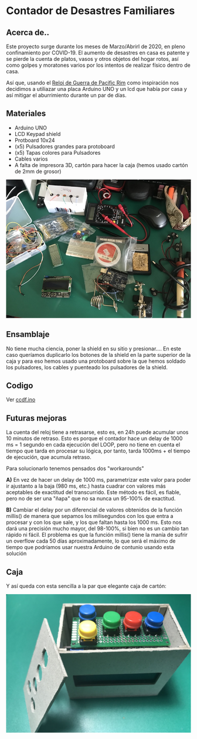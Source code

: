# Contador de Desastres Familiares

## Acerca de..

Este proyecto surge durante los meses de Marzo/Abrirl de 2020, en pleno confinamiento por COVID-19.
El aumento de desastres en casa es patente y se pierde la cuenta de platos, vasos y otros objetos del hogar rotos, así como golpes y moratones varios por los intentos de realizar físico dentro de casa.

Así que, usando el [Reloj de Guerra de Pacific Rim](https://pacificrim.fandom.com/wiki/War_Clock) como inspiración nos decidimos a utiliazar una placa Arduino UNO y un lcd que había por casa y así mitigar el aburrimiento durante un par de días.

## Materiales

- Arduino UNO
- LCD Keypad shield
- Protboard 10x24
- (x5) Pulsadores grandes para protoboard
- (x5) Tapas colores para Pulsadores
- Cables varios
- A falta de impresora 3D, cartón para hacer la caja (hemos usado cartón de 2mm de grosor)

![piezas por todas partes](./images/IMG_E2008.JPG)


## Ensamblaje

No tiene mucha ciencia, poner la shield en su sitio y presionar....
En este caso queríamos duplicarlo los botones de la shield en la parte superior de la caja y para eso hemos usado una protoboard sobre la que hemos soldado los pulsadores, los cables y puenteado los pulsadores de la shield.

## Codigo

Ver [ccdf.ino](https://github.com/antoniohernan/cddf/blob/master/cddf.ino)

## Futuras mejoras

La cuenta del reloj tiene a retrasarse, esto es, en 24h puede acumular unos 10 minutos de retraso.
Esto es porque el contador hace un delay de 1000 ms = 1 segundo en cada ejecución del LOOP, pero no tiene en cuenta el tiempo que tarda en procesar su lógica, por tanto, tarda 1000ms + el tiempo de ejecución, que acumula retraso.

Para solucionarlo tenemos pensados dos "workarounds"

**A)** En vez de hacer un delay de 1000 ms, parametrizar este valor para poder ir ajustanto a la baja (980 ms, etc.) hasta cuadrar con valores más aceptables de exactitud del transcurrido.
Este método es fácil, es fiable, pero no de ser una "ñapa" que no sa nunca un 95-100% de exactitud.

**B)** Cambiar el delay por un diferencial de valores obtenidos de la función millis() de manera que sepamos los milisegundos con los que entra a procesar y con los que sale, y los que faltan hasta los 1000 ms.
Esto nos dará una precisión mucho mayor, del 98-100%, si bien no es un cambio tan rápido ni fácil.
El problema es que la función millis() tiene la manía de sufrir un overflow cada 50 días aproximadamente, lo que será el máximo de tiempo que podríamos usar nuestra Arduino de contunio usando esta solución

## Caja

Y así queda con esta sencilla a la par que elegante caja de cartón:

![piezas por todas partes](./images/IMG_2016.JPG)
